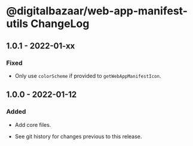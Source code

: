 # @digitalbazaar/web-app-manifest-utils ChangeLog

## 1.0.1 - 2022-01-xx

### Fixed
- Only use `colorScheme` if provided to `getWebAppManifestIcon`.

## 1.0.0 - 2022-01-12

### Added
- Add core files.

- See git history for changes previous to this release.
